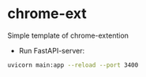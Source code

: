 # chrome-ext

Simple template of chrome-extention


* Run FastAPI-server:
```bash
uvicorn main:app --reload --port 3400
```
